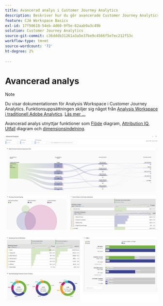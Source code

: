 ```yaml
---
title: Avancerad analys i Customer Journey Analytics
description: Beskriver hur du gör avancerade Customer Journey Analytics-analyser i Workspace.
feature: CJA Workspace Basics
exl-id: 17f50618-54eb-4d60-9f5e-62aab9a3c49b
solution: Customer Journey Analytics
source-git-commit: c36dddb31261a3a5e37be9c4566f5e7ec212f53c
workflow-type: tm+mt
source-wordcount: '72'
ht-degree: 2%

---
```


# Avancerad analys

>[!NOTE]
>
>Du visar dokumentationen för Analysis Workspace i Customer Journey Analytics. Funktionsuppsättningen skiljer sig något från [Analysis Workspace i traditionell Adobe Analytics](https://experienceleague.adobe.com/docs/analytics/analyze/analysis-workspace/home.html). [Läs mer …](/help/getting-started/cja-aa.md)

Avancerad analys utnyttjar funktioner som [Flöde](/help/analysis-workspace/visualizations/c-flow/flow.md) diagram, [Attribution IQ](/help/analysis-workspace/attribution/overview.md), [Utfall](/help/analysis-workspace/visualizations/fallout/fallout-flow.md) diagram och [dimensionsindelning](/help/components/dimensions/t-breakdown-fa.md).

![Arbetsyta, bild 1](assets/cja-adv-analysis1.png)

![Arbetsyta, bild 2](assets/cja-adv-analysis2.png)

